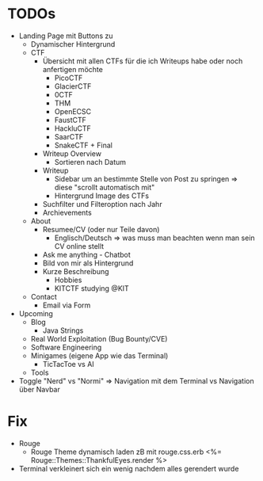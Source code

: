 # TODOs
- Landing Page mit Buttons zu
    - Dynamischer Hintergrund
    - CTF
        - Übersicht mit allen CTFs für die ich Writeups habe oder noch anfertigen möchte
            - PicoCTF
            - GlacierCTF
            - 0CTF
            - THM
            - OpenECSC
            - FaustCTF
            - HackluCTF
            - SaarCTF
            - SnakeCTF + Final
        - Writeup Overview
            - Sortieren nach Datum
        - Writeup
            - Sidebar um an bestimmte Stelle von Post zu springen
                => diese "scrollt automatisch mit"
            - Hintergrund Image des CTFs
        - Suchfilter und Filteroption nach Jahr
        - Archievements
    - About
        - Resumee/CV (oder nur Teile davon)
            - Englisch/Deutsch
            => was muss man beachten wenn man sein CV online stellt
        - Ask me anything - Chatbot
        - Bild von mir als Hintergrund
        - Kurze Beschreibung
            - Hobbies
            - KITCTF studying @KIT
    - Contact
        - Email via Form
- Upcoming
    - Blog
        - Java Strings
    - Real World Exploitation (Bug Bounty/CVE)
    - Software Engineering
    - Minigames (eigene App wie das Terminal)
        - TicTacToe vs AI
    - Tools
- Toggle "Nerd" vs "Normi"
    => Navigation mit dem Terminal vs Navigation über Navbar

# Fix
- Rouge
    - Rouge Theme dynamisch laden zB mit rouge.css.erb
        <%= Rouge::Themes::ThankfulEyes.render %>
- Terminal verkleinert sich ein wenig nachdem alles gerendert wurde
